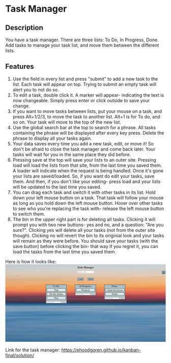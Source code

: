 # Task Manager

## Description
You have a task manager. There are three lists: To Do, In Progress, Done. Add tasks to manage your task list, and move them between the different lists.

## Features

1. Use the field in every list and press "submit" to add a new task to the list. Each task will appear on top. Trying to submit an empty task will alert you to not do so.
2. To edit a task, double click it. A marker will appear- indicating the text is now changeable. Simply press enter or click outside to save your change.
3. If you want to move tasks between lists, put your mouse on a task, and press Alt+1/2/3, to move the task to another list. Alt+1 is for To do, and so on. Your task will move to the top of the new list.
4. Use the global search bar at the top to search for a phrase. All tasks containing the phrase will be displayed after every key press. Delete the phrase to display all your tasks again.
5. Your data saves every time you add a new task, edit, or move it! So don't be afraid to close the task manager and come back later. Your tasks will wait for you in the same place they did before.
6. Pressing save at the top will save your lists to an outer site. Pressing load will load the lists from that site, from the last time you saved them. A loader will indicate when the request is being handled. Once it's gone your lists are saved/loaded. So, if you want do edit your tasks, save them. And then, if you don't like your editing- press load and your lists will be updated to the last time you saved.
7. You can drag each task and switch it with other tasks in its list. Hold down your left mouse button on a task. That task will follow your mouse as long as you hold down the left mouse button. Hover over other tasks to see who you're replacing the task with- release the left mouse button to switch them.
8. The bin in the upper right part is for deleting all tasks. Clicking it will prompt you with two new buttons- yes and no, and a question: "Are you sure?". Clicking yes will delete all your tasks (not from the outer site though). Clicking no will revert the bin to its originial look and your tasks will remain as they were before. You should save your tasks (with the save button) before clicking the bin- that way if you regret it, you can load the tasks from the last time you saved them.

Here is how it looks like:
![Product view](./solution/Task-Manager.PNG)

Link for the task manager:
https://ehoodgoren.github.io/kanban-final/solution/
